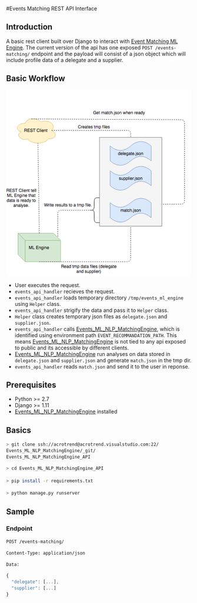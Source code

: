 #Events Matching REST API Interface

## Introduction
A basic rest client built over Django to interact with [Event Matching ML Engine](https://acrotrend.visualstudio.com/_git/Events_ML_NLP_MatchingEngine). The current version of the api has one exposed   `POST /events-matching/` endpoint and the payload will consist of a json object which will include profile data of a delegate and a supplier.

## Basic Workflow
![alt workflow](workflow.png)

 - User executes the request.
 - `events_api_handler` recieves the request.
 - `events_api_handler` loads temporary directory `/tmp/events_ml_engine` using `Helper` class.
 - `events_api_handler` strigify the data and pass it to `Helper` class.
 - `Helper` class creates temporary json files as `delegate.json` and `supplier.json`.
 - `events_api_handler` calls [Events_ML_NLP_MatchingEngine](https://acrotrend.visualstudio.com/_git/Events_ML_NLP_MatchingEngine), which is identified using environment path `EVENT_RECOMMANDATION_PATH`. This means [Events_ML_NLP_MatchingEngine](https://acrotrend.visualstudio.com/_git/Events_ML_NLP_MatchingEngine) is not tied to any api exposed to public and its accessible by different clients.
 - [Events_ML_NLP_MatchingEngine](https://acrotrend.visualstudio.com/_git/Events_ML_NLP_MatchingEngine) run analyses on data stored in `delegate.json` and `supplier.json` and generate `match.json` in the tmp dir.
 - `events_api_handler` reads `match.json` and send it to the user in reponse.
 

## Prerequisites
- Python >= 2.7
- Django >= 1.11
- [Events_ML_NLP_MatchingEngine](https://acrotrend.visualstudio.com/_git/Events_ML_NLP_MatchingEngine) installed

## Basics
```bash
> git clone ssh://acrotrend@acrotrend.visualstudio.com:22/
Events_ML_NLP_MatchingEngine/_git/
Events_ML_NLP_MatchingEngine_API
```

```bash
> cd Events_ML_NLP_MatchingEngine_API

> pip install -r requirements.txt

> python manage.py runserver
```

## Sample
### Endpoint 
`POST /events-matching/`

`Content-Type: application/json`

`Data:`
 
```javascript
{
  "delegate": [...],
  "supplier": [...]
}
```

